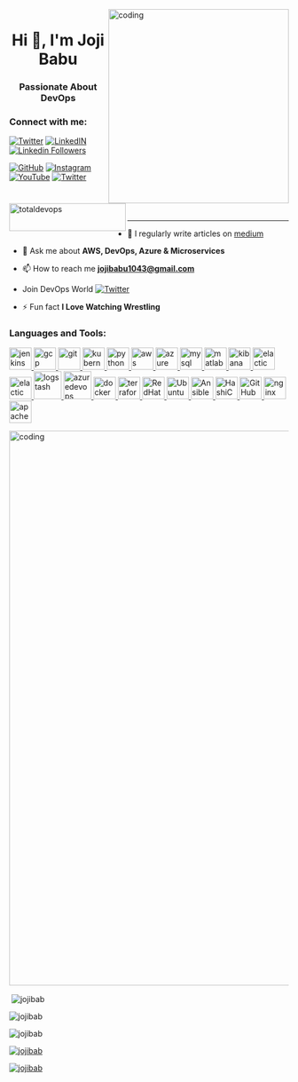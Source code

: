  <img align="right" alt="coding" width="325" height=350 src="https://user-images.githubusercontent.com/124415213/232228511-5f7e6c1f-b1cf-42c3-831d-d82c4a72bcc2.jpg"> 
 
<h1 align="center">Hi 👋, I'm <b>Joji Babu</b></h1>
<h3 align="center"> Passionate About <b>DevOps</b></h3>

<h3 align="left">Connect with me:</h3>

[![Twitter](https://img.shields.io/badge/Twitter--blue?style=social&logo=Twitter)](https://twitter.com/Jojibab_u)
[![LinkedIN](https://img.shields.io/badge/LinkedIn--blue?style=social&logo=linkedin)](https://www.linkedin.com/in/jojibabu)
[![Linkedin Followers](https://img.shields.io/badge/Facebook--blue?style=social&logo=Facebook)](https://www.linkedin.com/in/jojibabu)

[![GitHub](https://img.shields.io/badge/GitHub--blue?style=social&logo=GitHub)](https://github.com/jojibab)
[![Instagram](https://img.shields.io/badge/Instagram-45k-blue?style=social&logo=Instagram)](https://www.instagram.com/jojibab_u/)
[![YouTube](https://img.shields.io/badge/YouTube--blue?style=social&logo=YouTube)](https://www.youtube.com/@jojibab_u)
[![Twitter](https://img.shields.io/badge/telegram--blue?style=social&logo=Telegram)](https://t.me/u_cant_find)

<p><a href="https://www.buymeacoffee.com/totaldevops"> <img align="left" src="https://cdn.buymeacoffee.com/buttons/v2/default-yellow.png" height="50" width="210" alt="totaldevops" /></a></p><br><br>

<hr>
 <!-- [![Buy me a coffee](https://img.shields.io/static/v1.svg?label=Buy%20me%20a%20coffee&message=🥨&color=black&logo=buy%20me%20a%20coffee&logoColor=white&labelColor=6f4e37)](https://www.buymeacoffee.com/totaldevops) -->



- 📝 I regularly write articles on [medium](https://medium.com/@AnnAfame)

- 💬 Ask me about **AWS, DevOps, Azure & Microservices**

- 📫 How to reach me **jojibabu1043@gmail.com**

- Join DevOps World  [![Twitter](https://img.shields.io/badge/telegram--blue?style=social&logo=Telegram)](https://t.me/u_cant_find)

- ⚡ Fun fact **I Love Watching Wrestling**


<h3 align="left">Languages and Tools:</h3>
<p align="left">
<a href="https://www.jenkins.io" target="_blank" rel="noreferrer"> <img src="https://www.vectorlogo.zone/logos/jenkins/jenkins-icon.svg" alt="jenkins" width="40" height="40"/> </a>
<a href="https://cloud.google.com" target="_blank" rel="noreferrer"> <img src="https://www.vectorlogo.zone/logos/google_cloud/google_cloud-icon.svg" alt="gcp" width="40" height="40"/> </a> 
<a href="https://git-scm.com/" target="_blank" rel="noreferrer"> <img src="https://www.vectorlogo.zone/logos/git-scm/git-scm-icon.svg" alt="git" width="40" height="40"/> </a>
<a href="https://kubernetes.io" target="_blank" rel="noreferrer"> <img src="https://www.vectorlogo.zone/logos/kubernetes/kubernetes-icon.svg" alt="kubernetes" width="40" height="40"/> </a> 
<a href="https://www.python.org" target="_blank" rel="noreferrer"> <img src="https://seeklogo.com/images/P/python-logo-A32636CAA3-seeklogo.com.png" alt="python" width="40" height="40"/> </a>
<a href="https://aws.amazon.com" target="_blank" rel="noreferrer"> <img src="https://upload.wikimedia.org/wikipedia/commons/9/93/Amazon_Web_Services_Logo.svg" alt="aws" width="40" height="40"/> </a> 
<a href="https://azure.microsoft.com/en-in/" target="_blank" rel="noreferrer"> <img src="https://www.vectorlogo.zone/logos/microsoft_azure/microsoft_azure-icon.svg" alt="azure" width="40" height="40"/> </a>
<a href="https://www.mysql.com/" target="_blank" rel="noreferrer"> <img src="https://www.logo.wine/a/logo/MySQL/MySQL-Logo.wine.svg" alt="mysql" width="40" height="40"/> </a>
<a href="https://www.mathworks.com/" target="_blank" rel="noreferrer"> <img src="https://upload.wikimedia.org/wikipedia/commons/2/21/Matlab_Logo.png" alt="matlab" width="40" height="40"/> </a>
<a href="https://www.elastic.co/kibana" target="_blank" rel="noreferrer"> <img src="https://www.vectorlogo.zone/logos/elasticco_kibana/elasticco_kibana-icon.svg" alt="kibana" width="40" height="40"/> </a>
<a href="https://www.elastic.co/beats/" target="_blank" rel="noreferrer"> <img src="https://static.cdnlogo.com/logos/e/70/elastic-beats.svg" alt="elactic" width="40" height="40"/> </a>
<a href="https://www.elastic.co/" target="_blank" rel="noreferrer"> <img src="https://seeklogo.com/images/E/elasticsearch-logo-C75C4578EC-seeklogo.com.png" alt="elactic" width="40" height="40"/> </a>
<a href="https://www.elastic.co/logstash/" target="_blank" rel="noreferrer"> <img src="https://seeklogo.com/images/E/elastic-logstash-logo-EC5646BB13-seeklogo.com.png" alt="logstash" width="50" height="50"/> </a>
<a href="https://azure.microsoft.com/en-us/products/devops" target="_blank" rel="noreferrer"> <img src="https://seeklogo.com/images/A/azure-devops-logo-E7364216A7-seeklogo.com.png" alt="azuredevops" width="50" height="50"/> </a>
<a href="https://www.docker.com/" target="_blank" rel="noreferrer"> <img src="https://www.svgrepo.com/show/303231/docker-logo.svg" alt="docker" width="40" height="40"/> </a>
<a href="https://www.terraform.io/" target="_blank" rel="noreferrer"> <img src="https://www.svgrepo.com/show/376353/terraform.svg" alt="terraform" width="40" height="40"/> </a>
<a href="https://www.redhat.com/en" target="_blank" rel="noreferrer"> <img src="https://upload.wikimedia.org/wikipedia/commons/d/d8/Red_Hat_logo.svg" alt="RedHat" width="40" height="40"/> </a>
<a href="https://ubuntu.com/" target="_blank" rel="noreferrer"> <img src="https://upload.wikimedia.org/wikipedia/commons/9/9e/UbuntuCoF.svg" alt="Ubuntu" width="40" height="40"/> </a>
<a href="https://www.ansible.com/" target="_blank" rel="noreferrer"> <img src="https://www.svgrepo.com/show/373429/ansible.svg" alt="Ansible" width="40" height="40"/> </a>
<a href="https://www.hashicorp.com/" target="_blank" rel="noreferrer"> <img src="https://www.svgrepo.com/show/448465/hashicorp.svg" alt="HashiCorp" width="40" height="40"/> </a>
<a href="https://github.com/" target="_blank" rel="noreferrer"> <img src="https://cdn4.iconfinder.com/data/icons/iconsimple-logotypes/512/github-512.png" alt="GitHub" width="40" height="40"/> </a>
<a href="https://www.nginx.com" target="_blank" rel="noreferrer"> <img src="https://www.svgrepo.com/show/373924/nginx.svg" alt="nginx" width="40" height="40"/> </a>
<a href="https://httpd.apache.org/" target="_blank" rel="noreferrer"> <img src="https://upload.wikimedia.org/wikipedia/commons/1/10/Apache_HTTP_server_logo_%282019-present%29.svg" alt="apache" width="40" height="40"/> </a>

</p>

 <img align="center" alt="coding" width="1000" heigth="900" src="https://www.digitalonus.com/wp-content/uploads/2019/07/DOU-GIF4.gif">
<p>&nbsp;<img align="center" src="https://github-readme-stats.vercel.app/api?username=jojibab&show_icons=true&locale=en" alt="jojibab" /></p>

<p><img align="center" src="https://github-readme-streak-stats.herokuapp.com/?user=jojibab&" alt="jojibab" /></p>

<p align="left"> <img src="https://komarev.com/ghpvc/?username=jojibab&label=Profile%20views&color=0e75b6&style=flat" alt="jojibab" /> </p>

<p align="left"> <a href="https://github.com/ryo-ma/github-profile-trophy"><img src="https://github-profile-trophy.vercel.app/?username=jojibabu" alt="jojibab" /></a> </p>

<p align="left"> <a href="https://twitter.com/jojibab_u" target="blank"><img src="https://img.shields.io/twitter/follow/jojibab?logo=twitter&style=for-the-badge" alt="jojibab" /></a> </p>


